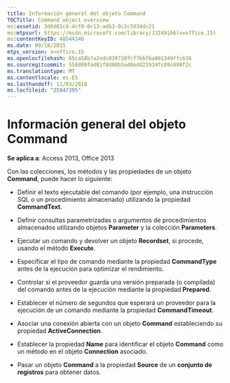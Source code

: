 ```yaml
---
title: Información general del objeto Command
TOCTitle: Command object overview
ms:assetid: 3d6d81c4-4cf0-0c13-adb3-0c2c5934dc21
ms:mtpsurl: https://msdn.microsoft.com/library/JJ249166(v=office.15)
ms:contentKeyID: 48544346
ms.date: 09/18/2015
mtps_version: v=office.15
ms.openlocfilehash: 65ca58b7a2edc0397207cf7bbf6a001349ffc636
ms.sourcegitcommit: 558d09fad81f8d80b5ad0edd21934fc09c098f2c
ms.translationtype: MT
ms.contentlocale: es-ES
ms.lasthandoff: 11/03/2018
ms.locfileid: "25947395"
---
```

# <a name="command-object-overview"></a>Información general del objeto Command

**Se aplica a**: Access 2013, Office 2013

Con las colecciones, los métodos y las propiedades de un objeto **Command**, puede hacer lo siguiente:

  - Definir el texto ejecutable del comando (por ejemplo, una instrucción SQL o un procedimiento almacenado) utilizando la propiedad **CommandText**.

  - Definir consultas parametrizadas o argumentos de procedimientos almacenados utilizando objetos **Parameter** y la colección **Parameters**.

  - Ejecutar un comando y devolver un objeto **Recordset**, si procede, usando el método **Execute**.

  - Especificar el tipo de comando mediante la propiedad **CommandType** antes de la ejecución para optimizar el rendimiento.

  - Controlar si el proveedor guarda una versión preparada (o compilada) del comando antes de la ejecución mediante la propiedad **Prepared**.

  - Establecer el número de segundos que esperará un proveedor para la ejecución de un comando mediante la propiedad **CommandTimeout**.

  - Asociar una conexión abierta con un objeto **Command** estableciendo su propiedad **ActiveConnection**.

  - Establecer la propiedad **Name** para identificar el objeto **Command** como un método en el objeto **Connection** asociado.

  - Pasar un objeto **Command** a la propiedad **Source** de un **conjunto de registros** para obtener datos.

